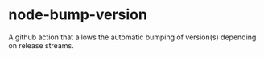 # node-bump-version
A github action that allows the automatic bumping of version(s) depending on release streams.
